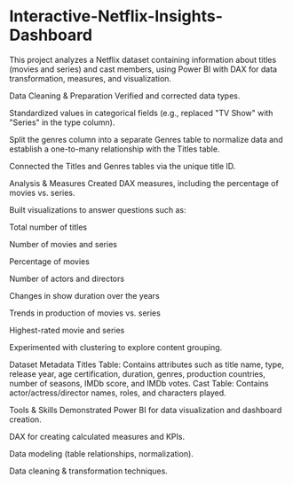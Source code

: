 # Interactive-Netflix-Insights-Dashboard
This project analyzes a Netflix dataset containing information about titles (movies and series) and cast members, using Power BI with DAX for data transformation, measures, and visualization.

Data Cleaning & Preparation
Verified and corrected data types.

Standardized values in categorical fields (e.g., replaced "TV Show" with "Series" in the type column).

Split the genres column into a separate Genres table to normalize data and establish a one-to-many relationship with the Titles table.

Connected the Titles and Genres tables via the unique title ID.

Analysis & Measures
Created DAX measures, including the percentage of movies vs. series.

Built visualizations to answer questions such as:

Total number of titles

Number of movies and series

Percentage of movies

Number of actors and directors

Changes in show duration over the years

Trends in production of movies vs. series

Highest-rated movie and series

Experimented with clustering to explore content grouping.

Dataset Metadata
Titles Table: Contains attributes such as title name, type, release year, age certification, duration, genres, production countries, number of seasons, IMDb score, and IMDb votes.
Cast Table: Contains actor/actress/director names, roles, and characters played.

Tools & Skills Demonstrated
Power BI for data visualization and dashboard creation.

DAX for creating calculated measures and KPIs.

Data modeling (table relationships, normalization).

Data cleaning & transformation techniques.
